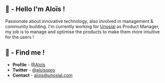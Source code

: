 ## 👋 - Hello I'm Aloïs !

Passionate about innovative technology, also involved in management & community building. 
I'm currently working for [Unosial](https://unosial.com) as Product Manager, my job is to manage and optimise the products to make them more intuitive for the users !

## 🙌 - Find me !

- **Profile** - [@Aloïs](https://unosial.bio/alois)
- **Twitter** - [@aloisspro](https://twitter.com/aloisspro)
- **Contact** - [alois@unosial.com](alois@unosial.com)
